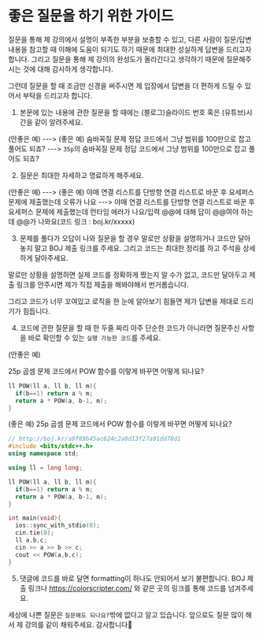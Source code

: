 # 좋은 질문을 하기 위한 가이드

질문을 통해 제 강의에서 설명이 부족한 부분을 보충할 수 있고, 다른 사람이 질문/답변 내용을 참고할 때 이해에 도움이 되기도 하기 때문에 최대한 성실하게 답변을 드리고자 합니다. 그리고 질문을 통해 제 강의의 완성도가 올라간다고 생각하기 때문에 질문해주시는 것에 대해 감사하게 생각합니다.

그런데 질문을 할 때 조금만 신경을 써주시면 제 입장에서 답변을 더 편하게 드릴 수 있어서 부탁을 드리고자 합니다.

1. 본문에 있는 내용에 관한 질문을 할 때에는 (블로그)슬라이드 번호 혹은 (유튜브)시간을 같이 알려주세요.

(안좋은 예) ---> (좋은 예)
숨바꼭질 문제 정답 코드에서 그냥 범위를 100만으로 잡고 풀어도 되죠? ---> `35p`의 숨바꼭질 문제 정답 코드에서 그냥 범위를 100만으로 잡고 풀어도 되죠?

2. 질문은 최대한 자세하고 명료하게 해주세요.

(안좋은 예) ---> (좋은 예)
야매 연결 리스트를 단방향 연결 리스트로 바꾼 후 요세퍼스 문제에 제출했는데 오류가 나요 ---> 야매 연결 리스트를 단방향 연결 리스트로 바꾼 후 요세퍼스 문제에 제출했는데 런타임 에러가 나요/입력 @@에 대해 답이 @@여야 하는데 @@가 나와요(코드 링크 : boj.kr/xxxxx)

3. 문제를 풀다가 오답이 나와 질문을 할 경우 말로만 상황을 설명하거나 코드만 달아놓지 말고 BOJ 제출 링크를 주세요. 그리고 코드는 최대한 정리를 하고 주석을 상세하게 달아주세요.

말로만 상황을 설명하면 실제 코드를 정확하게 짰는지 알 수가 없고, 코드만 달아두고 제출 링크를 안주시면 제가 직접 제출을 해봐야해서 번거롭습니다.

그리고 코드가 너무 꼬여있고 로직을 한 눈에 알아보기 힘들면 제가 답변을 제대로 드리기가 힘듭니다.

4. 코드에 관한 질문을 할 때 한 두줄 짜리 아주 단순한 코드가 아니라면 질문주신 사항을 바로 확인할 수 있는 `실행 가능한 코드`를 주세요.

(안좋은 예)

25p 곱셈 문제 코드에서 POW 함수를 이렇게 바꾸면 어떻게 되나요?
```cpp
ll POW(ll a, ll b, ll m){
  if(b==1) return a % m;
  return a * POW(a, b-1, m);
}
```

(좋은 예)
25p 곱셈 문제 코드에서 POW 함수를 이렇게 바꾸면 어떻게 되나요?
```cpp
// http://boj.kr/a9f89b45ac624c2a8d13f27a01dd78d1
#include <bits/stdc++.h>
using namespace std;

using ll = long long;

ll POW(ll a, ll b, ll m){
  if(b==1) return a % m;
  return a * POW(a, b-1, m);
}

int main(void){
  ios::sync_with_stdio(0);
  cin.tie(0);
  ll a,b,c;
  cin >> a >> b >> c;
  cout << POW(a,b,c);
}
```

5. 댓글에 코드를 바로 달면 formatting이 하나도 안되어서 보기 불편합니다. BOJ 제출 링크나 https://colorscripter.com/ 와 같은 곳의 링크를 통해 코드를 넘겨주세요.

세상에 나쁜 질문은 `질문해도 되나요?`밖에 없다고 알고 있습니다. 앞으로도 질문 많이 해서 제 강의를 같이 채워주세요. 감사합니다🤣